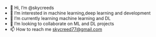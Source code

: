 - 👋 Hi, I’m @skycreeds
- 👀 I’m interested in machine learning,deep learning and development 
- 🌱 I’m currently learning machine learning and DL
- 💞️ I’m looking to collaborate on ML and DL projects
- 📫 How to reach me skycreed77@gmail.com

<!---
skycreeds/skycreeds is a ✨ special ✨ repository because its `README.md` (this file) appears on your GitHub profile.
You can click the Preview link to take a look at your changes.
--->
